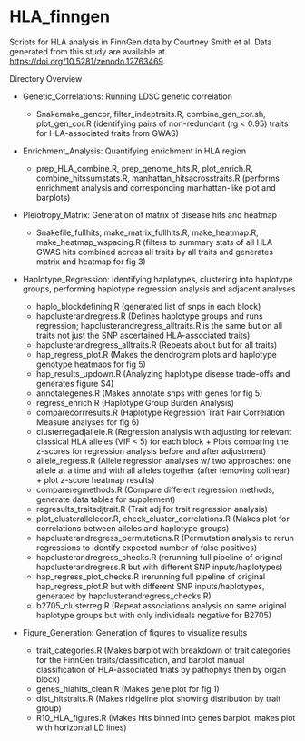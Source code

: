 # HLA_finngen

Scripts for HLA analysis in FinnGen data by Courtney Smith et al. Data generated from this study are available at https://doi.org/10.5281/zenodo.12763469.

Directory Overview
- Genetic_Correlations: Running LDSC genetic correlation
  - Snakemake_gencor, filter_indeptraits.R, combine_gen_cor.sh, plot_gen_cor.R (identifying pairs of non-redundant (rg < 0.95) traits for HLA-associated traits from GWAS)

- Enrichment_Analysis: Quantifying enrichment in HLA region
  - prep_HLA_combine.R, prep_genome_hits.R, plot_enrich.R, combine_hitssumstats.R, manhattan_hitsacrosstraits.R (performs enrichment analysis and corresponding manhattan-like plot and barplots)

- Pleiotropy_Matrix: Generation of matrix of disease hits and heatmap
  - Snakefile_fullhits, make_matrix_fullhits.R, make_heatmap.R, make_heatmap_wspacing.R (filters to summary stats of all HLA GWAS hits combined across all traits by all traits and generates matrix and heatmap for fig 3)

- Haplotype_Regression: Identifying haplotypes, clustering into haplotype groups, performing haplotype regression analysis and adjacent analyses
  - haplo_blockdefining.R (generated list of snps in each block)
  - hapclusterandregress.R (Defines haplotype groups and runs regression; hapclusterandregress_alltraits.R is the same but on all traits not just the SNP ascertained HLA-associated traits)
  - hapclusterandregress_alltraits.R (Repeats about but for all traits)
  - hap_regress_plot.R (Makes the dendrogram plots and haplotype genotype heatmaps for fig 5)
  - hap_results_updown.R (Analyzing haplotype disease trade-offs and generates figure S4)
  - annotategenes.R (Makes annotate snps with genes for fig 5)
  - regress_enrich.R (Haplotype Group Burden Analysis)
  - comparecorrresults.R (Haplotype Regression Trait Pair Correlation Measure analyses for fig 6)
  - clusterregadjallele.R (Regression analysis with adjusting for relevant classical HLA alleles (VIF < 5) for each block + Plots comparing the z-scores for regression analysis before and after adjustment)
  - allele_regress.R (Allele regression analyses w/ two approaches: one allele at a time and with all alleles together (after removing colinear) + plot z-score heatmap results)
  - compareregmethods.R (Compare different regression methods, generate data tables for supplement)
  - regresults_traitadjtrait.R (Trait adj for trait regression analysis)
  - plot_clusterallelecor.R, check_cluster_correlations.R (Makes plot for correlations between alleles and haplotype groups)
  - hapclusterandregress_permutations.R (Permutation analysis to rerun regressions to identify expected number of false positives)
  - hapclusterandregress_checks.R (rerunning full pipeline of original hapclusterandregress.R but with different SNP inputs/haplotypes)
  - hap_regress_plot_checks.R (rerunning full pipeline of original hap_regress_plot.R but with different SNP inputs/haplotypes, generated by hapclusterandregress_checks.R)
  - b2705_clusterreg.R (Repeat associations analysis on same original haplotype groups but with only individuals negative for B2705)

- Figure_Generation: Generation of figures to visualize results
  - trait_categories.R (Makes barplot with breakdown of trait categories for the FinnGen traits/classification, and barplot manual classification of HLA-associated triats by pathophys then by organ block)
  - genes_hlahits_clean.R (Makes gene plot for fig 1)
  - dist_hitstraits.R (Makes ridgeline plot showing distribution by trait group)
  - R10_HLA_figures.R (Makes hits binned into genes barplot, makes plot with horizontal LD lines)
